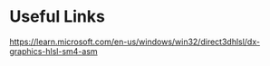 # Useful Links

https://learn.microsoft.com/en-us/windows/win32/direct3dhlsl/dx-graphics-hlsl-sm4-asm

